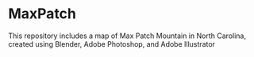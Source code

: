 # MaxPatch
This repository includes a map of Max Patch Mountain in North Carolina, created using Blender, Adobe Photoshop, and Adobe Illustrator

